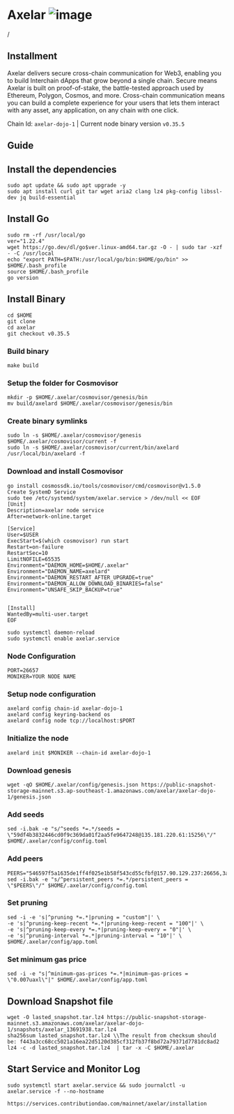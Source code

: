 # Axelar ![image](https://github.com/user-attachments/assets/51b07584-8e56-47d8-8f6c-d31bb6797ff3)


/
## Installment

Axelar delivers secure cross-chain communication for Web3, enabling you to build Interchain dApps that grow beyond a single chain. Secure means Axelar is built on proof-of-stake, the battle-tested approach used by Ethereum, Polygon, Cosmos, and more. Cross-chain communication means you can build a complete experience for your users that lets them interact with any asset, any application, on any chain with one click.

Chain Id: `axelar-dojo-1` | Current node binary version `v0.35.5`

## Guide

## Install the dependencies
```
sudo apt update && sudo apt upgrade -y
sudo apt install curl git tar wget aria2 clang lz4 pkg-config libssl-dev jq build-essential
```


## Install Go
```
sudo rm -rf /usr/local/go 
ver="1.22.4"
wget https://go.dev/dl/go$ver.linux-amd64.tar.gz -O - | sudo tar -xzf - -C /usr/local
echo "export PATH=$PATH:/usr/local/go/bin:$HOME/go/bin" >> $HOME/.bash_profile
source $HOME/.bash_profile
go version
```


## Install Binary
```
cd $HOME
git clone 
cd axelar
git checkout v0.35.5 
```


### Build binary
```
make build
```

### Setup the folder for Cosmovisor
```
mkdir -p $HOME/.axelar/cosmovisor/genesis/bin
mv build/axelard $HOME/.axelar/cosmovisor/genesis/bin
```

### Create binary symlinks 
```
sudo ln -s $HOME/.axelar/cosmovisor/genesis $HOME/.axelar/cosmovisor/current -f
sudo ln -s $HOME/.axelar/cosmovisor/current/bin/axelard /usr/local/bin/axelard -f
```


### Download and install Cosmovisor
```
go install cosmossdk.io/tools/cosmovisor/cmd/cosmovisor@v1.5.0
Create SystemD Service
sudo tee /etc/systemd/system/axelar.service > /dev/null << EOF
[Unit]
Description=axelar node service
After=network-online.target

[Service]
User=$USER
ExecStart=$(which cosmovisor) run start
Restart=on-failure
RestartSec=10
LimitNOFILE=65535
Environment="DAEMON_HOME=$HOME/.axelar"
Environment="DAEMON_NAME=axelard"
Environment="DAEMON_RESTART_AFTER_UPGRADE=true"
Environment="DAEMON_ALLOW_DOWNLOAD_BINARIES=false"
Environment="UNSAFE_SKIP_BACKUP=true"


[Install]
WantedBy=multi-user.target
EOF
```

```
sudo systemctl daemon-reload
sudo systemctl enable axelar.service
```


### Node Configuration
```
PORT=26657
MONIKER=YOUR NODE NAME
```



### Setup node configuration
```
axelard config chain-id axelar-dojo-1
axelard config keyring-backend os
axelard config node tcp://localhost:$PORT
```

### Initialize the node
```
axelard init $MONIKER --chain-id axelar-dojo-1
```

### Download genesis
```
wget -qO $HOME/.axelar/config/genesis.json https://public-snapshot-storage-mainnet.s3.ap-southeast-1.amazonaws.com/axelar/axelar-dojo-1/genesis.json
```

### Add seeds
```
sed -i.bak -e "s/^seeds *=.*/seeds = \"59df4b3832446cd0f9c369da01f2aa5fe9647248@135.181.220.61:15256\"/" $HOME/.axelar/config/config.toml
```

### Add peers
```
PEERS="546597f5a1635de1ff4f025e1b58f543cd55cfbf@157.90.129.237:26656,3ae54d00de3678562ad7cbeba117ecc7adc84a82@37.27.56.238:26656,3b4ea7101b147aa345fda68299bcfb57315b7d10@65.108.51.111:26656,a87b3a94e4dd7fb5467c200ebe72c88fed0cfaf6@49.12.134.188:28656,49762b752c9fd10e7eefa323ce53b0a731920520@138.201.36.98:26657,5ba72d2f93d4f2db519fa08bf49d014176d5369a@34.123.94.73:26656,133586120b9f5cf1c8608e843723897cdadbc422@18.217.111.172:26656,2f8308f82bf9cd9592361f0fc35676bd1b258557@15.235.87.236:26656,664e90d7939f3eaeb03c4353ddcf23fa4148ced1@85.237.192.20:26656,d1d9761737f3008bfa6e48f356ea4f40073ef4da@84.244.95.227:26656"
sed -i.bak -e "s/^persistent_peers *=.*/persistent_peers = \"$PEERS\"/" $HOME/.axelar/config/config.toml
```

### Set pruning
```
sed -i -e 's|^pruning *=.*|pruning = "custom"|' \
-e 's|^pruning-keep-recent *=.*|pruning-keep-recent = "100"|' \
-e 's|^pruning-keep-every *=.*|pruning-keep-every = "0"|' \
-e 's|^pruning-interval *=.*|pruning-interval = "10"|' \
$HOME/.axelar/config/app.toml
```

### Set minimum gas price
```
sed -i -e "s|^minimum-gas-prices *=.*|minimum-gas-prices = \"0.007uaxl\"|" $HOME/.axelar/config/app.toml
```


## Download Snapshot file
```
wget -O lasted_snapshot.tar.lz4 https://public-snapshot-storage-mainnet.s3.amazonaws.com/axelar/axelar-dojo-1/snapshots/axelar_13691938.tar.lz4
sha256sum lasted_snapshot.tar.lz4 \\The result from checksum should be: f443a3cc68cc5021a16ea22d5120d385cf312fb37f8bd72a79371d7781dc8ad2
lz4 -c -d lasted_snapshot.tar.lz4  | tar -x -C $HOME/.axelar
```

## Start Service and Monitor Log
```
sudo systemctl start axelar.service && sudo journalctl -u axelar.service -f --no-hostname
```

```
https://services.contributiondao.com/mainnet/axelar/installation
```
